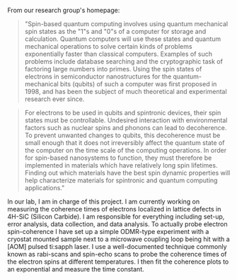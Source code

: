 From our research group's homepage:

> "Spin-based quantum computing involves using quantum mechanical spin states as the "1"s and "0"s of a computer for storage and calculation. Quantum computers will use these states and quantum mechanical operations to solve certain kinds of problems exponentially faster than classical computers. Examples of such problems include database searching and the cryptographic task of factoring large numbers into primes. Using the spin states of electrons in semiconductor nanostructures for the quantum-mechanical bits (qubits) of such a computer was first proposed in 1998, and has been the subject of much theoretical and experimental research ever since.

> For electrons to be used in qubits and spintronic devices, their spin states must be controllable. Undesired interaction with environmental factors such as nuclear spins and phonons can lead to decoherence. To prevent unwanted changes to qubits, this decoherence must be small enough that it does not irreversibly affect the quantum state of the computer on the time scale of the computing operations. In order for spin-based nanosystems to function, they must therefore be implemented in materials which have relatively long spin lifetimes. Finding out which materials have the best spin dynamic properties will help characterize materials for spintronic and quantum computing applications."

In our lab, I am in charge of this project. I am currently working on measuring the coherence times of electrons localized in lattice defects in 4H-SiC (Silicon Carbide). I am responsible for everything including set-up, error analysis, data collection, and data analysis. To actually probe electron spin-coherence I have set up a simple ODMR-type experiment with a cryostat mounted sample next to a microwave coupling loop being hit with a [AOM] pulsed ti:sapph laser. I use a well-documented technique commonly known as rabi-scans and spin-echo scans to probe the coherence times of the electron spins at different temperatures. I then fit the coherence plots to an exponential and measure the time constant.
